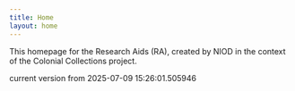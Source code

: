 ```yaml
---
title: Home
layout: home
---
```


This homepage for the Research Aids (RA), created by NIOD in the context of the Colonial Collections project. 


current version from 2025-07-09 15:26:01.505946